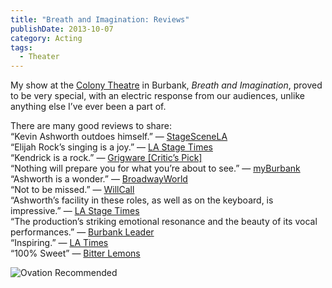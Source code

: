 ```yaml
---
title: "Breath and Imagination: Reviews"
publishDate: 2013-10-07
category: Acting
tags:
  - Theater
---
```


My show at the <a href="http://www.colonytheatre.org/upcomingshows.html">Colony Theatre</a> in Burbank, <em>Breath and Imagination</em>, proved to be very special, with an electric response from our audiences, unlike anything else I’ve ever been a part of.

There are many good reviews to share:\
“Kevin Ashworth outdoes himself.” — <a href="http://www.stagescenela.com/2013/09/breath-and-imagination/">StageSceneLA</a>\
“Elijah Rock’s singing is a joy.” — <a href="http://www.lastagetimes.com/2013/09/hey-ctg-your-fannys-in-fullerton/">LA Stage Times</a>\
“Kendrick is a rock.” — <a href="http://grigware.blogspot.com/2013/09/review-breath-and-imagination.html">Grigware [Critic’s Pick]</a>\
“Nothing will prepare you for what you’re about to see.” — <a href="http://myburbank.com/09/sections/entertainment/reviews/theater/breath-and-imagination-blows-away-the-colonys-opening-night-audience/">myBurbank</a>\
“Ashworth is a wonder.” — <a href="http://www.broadwayworld.com/los-angeles/article/BWW-Reviews-Colony-Presents-Soaring-BREATH-AND-IMAGINATION-20130917">BroadwayWorld</a>\
“Not to be missed.” — <a href="http://www.willcall.org/">WillCall</a>\
“Ashworth’s facility in these roles, as well as on the keyboard, is impressive.” — <a href="http://www.lastagetimes.com/2013/09/hey-ctg-your-fannys-in-fullerton/">LA Stage Times</a>\
“The production’s striking emotional resonance and the beauty of its vocal performances.” — <a href="http://www.burbankleader.com/entertainment/tn-blr-story-of-triumph-at-colony-theatre-20130920%2C0%2C3880151.story">Burbank Leader</a>\
“Inspiring.” — <a href="http://www.latimes.com/entertainment/arts/culture/la-et-cm-breath-and-imagination-colony-theatre-20130916%2C0%2C3121891.story">LA Times</a>\
“100% Sweet” — <a href="http://losangeles.bitter-lemons.com/2013/09/18/breath-and-imagination-100-sweet/">Bitter Lemons</a>

<img src="/assets/images/ovation-recommended.jpg" alt="Ovation Recommended" />
